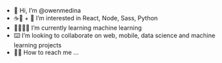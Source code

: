 - 👋 Hi, I’m @owenmedina
- ☕️📃 + 🐍 I’m interested in React, Node, Sass, Python 
- 📠🙇🏽‍♂️ I’m currently learning machine learning 
- ⌨️ I’m looking to collaborate on web, mobile, data science and machine learning projects
- ✌🏽 How to reach me ...

<!---
owenmedina/owenmedina is a ✨ special ✨ repository because its `README.md` (this file) appears on your GitHub profile.
You can click the Preview link to take a look at your changes.
--->
